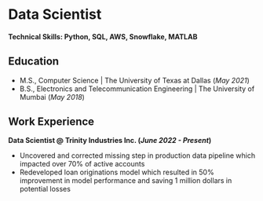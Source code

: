 # Data Scientist

#### Technical Skills: Python, SQL, AWS, Snowflake, MATLAB

## Education								       		
- M.S., Computer Science	| The University of Texas at Dallas (_May 2021_)	 			        		
- B.S., Electronics and Telecommunication Engineering | The University of Mumbai (_May 2018_)

## Work Experience
**Data Scientist @ Trinity Industries Inc. (_June 2022 - Present_)**
- Uncovered and corrected missing step in production data pipeline which impacted over 70% of active accounts
- Redeveloped loan originations model which resulted in 50% improvement in model performance and saving 1 million dollars in potential losses
